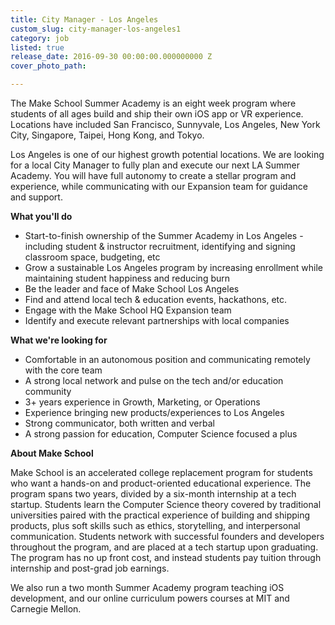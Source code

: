 ```yaml
---
title: City Manager - Los Angeles
custom_slug: city-manager-los-angeles1
category: job
listed: true
release_date: 2016-09-30 00:00:00.000000000 Z
cover_photo_path: 

---
```

The Make School Summer Academy is an eight week program where students of all ages build and ship their own iOS app or VR experience. Locations have included San Francisco, Sunnyvale, Los Angeles, New York City, Singapore, Taipei, Hong Kong, and Tokyo. 

Los Angeles is one of our highest growth potential locations. We are looking for a local City Manager to fully plan and execute our next LA Summer Academy. You will have full autonomy to create a stellar program and experience, while communicating with our Expansion team for guidance and support.

<b> What you'll do </b>

- Start-to-finish ownership of the Summer Academy in Los Angeles - including student & instructor recruitment, identifying and signing classroom space, budgeting, etc
- Grow a sustainable Los Angeles program by increasing enrollment while maintaining student happiness and reducing burn 
- Be the leader and face of Make School Los Angeles
- Find and attend local tech & education events, hackathons, etc. 
- Engage with the Make School HQ Expansion team 
- Identify and execute relevant partnerships with local companies

<b>What we're looking for</b>

- Comfortable in an autonomous position and communicating remotely with the core team
- A strong local network and pulse on the tech and/or education community
- 3+ years experience in Growth, Marketing, or Operations 
- Experience bringing new products/experiences to Los Angeles
- Strong communicator, both written and verbal
- A strong passion for education, Computer Science focused a plus

<b>About Make School</b>

Make School is an accelerated college replacement program for students who want a hands-on and product-oriented educational experience. The program spans two years, divided by a six-month internship at a tech startup. Students learn the Computer Science theory covered by traditional universities paired with the practical experience of building and shipping products, plus soft skills such as ethics, storytelling, and interpersonal communication. Students network with successful founders and developers throughout the program, and are placed at a tech startup upon graduating. The program has no up front cost, and instead students pay tuition through internship and post-grad job earnings.

We also run a two month Summer Academy program teaching iOS development, and our online curriculum powers courses at MIT and Carnegie Mellon.